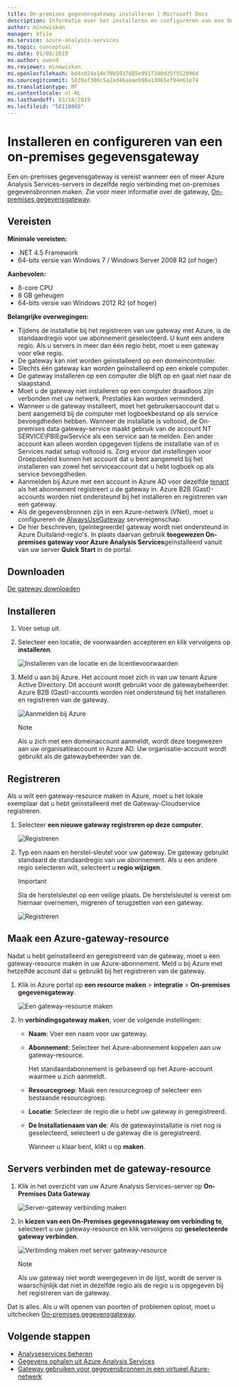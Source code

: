 ```yaml
---
title: On-premises gegevensgateway installeren | Microsoft Docs
description: Informatie over het installeren en configureren van een On-premises gegevensgateway.
author: minewiskan
manager: kfile
ms.service: azure-analysis-services
ms.topic: conceptual
ms.date: 01/08/2019
ms.author: owend
ms.reviewer: minewiskan
ms.openlocfilehash: bd4c024e14e70b5937d85e9917340d25f552096d
ms.sourcegitcommit: 5839af386c5a2ad46aaaeb90a13065ef94e61e74
ms.translationtype: MT
ms.contentlocale: nl-NL
ms.lasthandoff: 03/18/2019
ms.locfileid: "58110865"
---
```

# <a name="install-and-configure-an-on-premises-data-gateway"></a>Installeren en configureren van een on-premises gegevensgateway

Een on-premises gegevensgateway is vereist wanneer een of meer Azure Analysis Services-servers in dezelfde regio verbinding met on-premises gegevensbronnen maken. Zie voor meer informatie over de gateway, [On-premises gegevensgateway](analysis-services-gateway.md).

## <a name="prerequisites"></a>Vereisten

**Minimale vereisten:**

* .NET 4.5 Framework
* 64-bits versie van Windows 7 / Windows Server 2008 R2 (of hoger)

**Aanbevolen:**

* 8-core CPU
* 8 GB geheugen
* 64-bits versie van Windows 2012 R2 (of hoger)

**Belangrijke overwegingen:**

* Tijdens de installatie bij het registreren van uw gateway met Azure, is de standaardregio voor uw abonnement geselecteerd. U kunt een andere regio. Als u servers in meer dan één regio hebt, moet u een gateway voor elke regio. 
* De gateway kan niet worden geïnstalleerd op een domeincontroller.
* Slechts één gateway kan worden geïnstalleerd op een enkele computer.
* De gateway installeren op een computer die blijft op en gaat niet naar de slaapstand.
* Moet u de gateway niet installeren op een computer draadloos zijn verbonden met uw netwerk. Prestaties kan worden verminderd.
* Wanneer u de gateway installeert, moet het gebruikersaccount dat u bent aangemeld bij de computer met logboekbestand op als service bevoegdheden hebben. Wanneer de installatie is voltooid, de On-premises data gateway-service maakt gebruik van de account NT SERVICE\PBIEgwService als een service aan te melden. Een ander account kan alleen worden opgegeven tijdens de installatie van of in Services nadat setup voltooid is. Zorg ervoor dat instellingen voor Groepsbeleid kunnen het account dat u bent aangemeld bij het installeren van zowel het serviceaccount dat u hebt logboek op als service bevoegdheden.
* Aanmelden bij Azure met een account in Azure AD voor dezelfde [tenant](https://msdn.microsoft.com/library/azure/jj573650.aspx#BKMK_WhatIsAnAzureADTenant) als het abonnement registreert u de gateway in. Azure B2B (Gast)-accounts worden niet ondersteund bij het installeren en registreren van een gateway.
* Als de gegevensbronnen zijn in een Azure-netwerk (VNet), moet u configureren de [AlwaysUseGateway](analysis-services-vnet-gateway.md) servereigenschap.
* De hier beschreven, (geïntegreerde) gateway wordt niet ondersteund in Azure Duitsland-regio's. In plaats daarvan gebruik **toegewezen On-premises gateway voor Azure Analysis Services**geïnstalleerd vanuit van uw server **Quick Start** in de portal. 


## <a name="download"></a>Downloaden

 [De gateway downloaden](https://aka.ms/azureasgateway)

## <a name="install"></a>Installeren

1. Voer setup uit.

2. Selecteer een locatie, de voorwaarden accepteren en klik vervolgens op **installeren**.

   ![Installeren van de locatie en de licentievoorwaarden](media/analysis-services-gateway-install/aas-gateway-installer-accept.png)

3. Meld u aan bij Azure. Het account moet zich in van uw tenant Azure Active Directory. Dit account wordt gebruikt voor de gatewaybeheerder. Azure B2B (Gast)-accounts worden niet ondersteund bij het installeren en registreren van de gateway.

   ![Aanmelden bij Azure](media/analysis-services-gateway-install/aas-gateway-installer-account.png)

   > [!NOTE]
   > Als u zich met een domeinaccount aanmeldt, wordt deze toegewezen aan uw organisatieaccount in Azure AD. Uw organisatie-account wordt gebruikt als de gatewaybeheerder van de.

## <a name="register"></a>Registreren

Als u wilt een gateway-resource maken in Azure, moet u het lokale exemplaar dat u hebt geïnstalleerd met de Gateway-Cloudservice registreren. 

1.  Selecteer **een nieuwe gateway registreren op deze computer**.

    ![Registreren](media/analysis-services-gateway-install/aas-gateway-register-new.png)

2. Typ een naam en herstel-sleutel voor uw gateway. De gateway gebruikt standaard de standaardregio van uw abonnement. Als u een andere regio selecteren wilt, selecteert u **regio wijzigen**.

    > [!IMPORTANT]
    > Sla de herstelsleutel op een veilige plaats. De herstelsleutel is vereist om hiernaar overnemen, migreren of terugzetten van een gateway. 

   ![Registreren](media/analysis-services-gateway-install/aas-gateway-register-name.png)


## <a name="create-resource"></a>Maak een Azure-gateway-resource

Nadat u hebt geïnstalleerd en geregistreerd van de gateway, moet u een gateway-resource maken in uw Azure-abonnement. Meld u bij Azure met hetzelfde account dat u gebruikt bij het registreren van de gateway.

1. Klik in Azure portal op **een resource maken** > **integratie** > **On-premises gegevensgateway**.

   ![Een gateway-resource maken](media/analysis-services-gateway-install/aas-gateway-new-azure-resource.png)

2. In **verbindingsgateway maken**, voer de volgende instellingen:

   * **Naam**: Voer een naam voor uw gateway. 

   * **Abonnement**: Selecteer het Azure-abonnement koppelen aan uw gateway-resource. 
   
     Het standaardabonnement is gebaseerd op het Azure-account waarmee u zich aanmeldt.

   * **Resourcegroep**: Maak een resourcegroep of selecteer een bestaande resourcegroep.

   * **Locatie**: Selecteer de regio die u hebt uw gateway in geregistreerd.

   * **De Installatienaam van de**: Als de gatewayinstallatie is niet nog is geselecteerd, selecteert u de gateway die is geregistreerd. 

     Wanneer u klaar bent, klikt u op **maken**.

## <a name="connect-servers"></a>Servers verbinden met de gateway-resource

1. Klik in het overzicht van uw Azure Analysis Services-server op **On-Premises Data Gateway**.

   ![Server-gateway verbinding maken](media/analysis-services-gateway-install/aas-gateway-connect-server.png)

2. In **kiezen van een On-Premises gegevensgateway om verbinding te**, selecteert u uw gateway-resource en klik vervolgens op **geselecteerde gateway verbinden**.

   ![Verbinding maken met server gateway-resource](media/analysis-services-gateway-install/aas-gateway-connect-resource.png)

    > [!NOTE]
    > Als uw gateway niet wordt weergegeven in de lijst, wordt de server is waarschijnlijk dat niet in dezelfde regio als de regio u is opgegeven bij het registreren van de gateway. 

Dat is alles. Als u wilt openen van poorten of problemen oplost, moet u uitchecken [On-premises gegevensgateway](analysis-services-gateway.md).

## <a name="next-steps"></a>Volgende stappen

* [Analyseservices beheren](analysis-services-manage.md)   
* [Gegevens ophalen uit Azure Analysis Services](analysis-services-connect.md)   
* [Gateway gebruiken voor gegevensbronnen in een virtueel Azure-netwerk](analysis-services-vnet-gateway.md)

